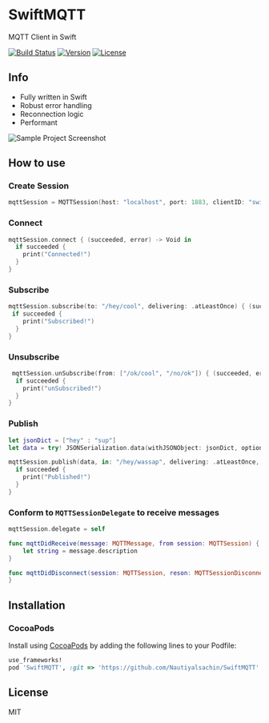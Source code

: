 # SwiftMQTT

MQTT Client in Swift

[![Build Status](https://travis-ci.org/aciidb0mb3r/SwiftMQTT.svg)](https://travis-ci.org/aciidb0mb3r/SwiftMQTT)
[![Version](https://img.shields.io/cocoapods/v/SwiftMQTT.svg?style=flat)](http://cocoapods.org/pods/SwiftMQTT)
[![License](https://img.shields.io/cocoapods/l/SwiftMQTT.svg?style=flat)](http://cocoapods.org/pods/SwiftMQTT)

## Info
* Fully written in Swift
* Robust error handling
* Reconnection logic
* Performant

![Sample Project Screenshot](http://i.imgur.com/9lefVmVl.png)

## How to use

### Create Session
```swift
mqttSession = MQTTSession(host: "localhost", port: 1883, clientID: "swift", cleanSession: true, keepAlive: 15, useSSL: false)
```

### Connect
```swift
mqttSession.connect { (succeeded, error) -> Void in
  if succeeded {
    print("Connected!")
  }
}
```

### Subscribe
```swift
mqttSession.subscribe(to: "/hey/cool", delivering: .atLeastOnce) { (succeeded, error) -> Void in
 if succeeded {
    print("Subscribed!")
  }
}
```

### Unsubscribe
```swift
 mqttSession.unSubscribe(from: ["/ok/cool", "/no/ok"]) { (succeeded, error) -> Void in
  if succeeded {
    print("unSubscribed!")
  }
}
```

### Publish
```swift
let jsonDict = ["hey" : "sup"]
let data = try! JSONSerialization.data(withJSONObject: jsonDict, options: .prettyPrinted)

mqttSession.publish(data, in: "/hey/wassap", delivering: .atLeastOnce, retain: false) { (succeeded, error) -> Void in
  if succeeded {
    print("Published!")
  }
}

```
### Conform to `MQTTSessionDelegate` to receive messages 
```swift
mqttSession.delegate = self
```
```swift
func mqttDidReceive(message: MQTTMessage, from session: MQTTSession) {
	let string = message.description
}
```
```swift
func mqttDidDisconnect(session: MQTTSession, reson: MQTTSessionDisconnect, error: Error?) {
}
```

## Installation

### CocoaPods

Install using [CocoaPods](http://cocoapods.org) by adding the following lines to your Podfile:

````ruby
use_frameworks!
pod 'SwiftMQTT', :git => 'https://github.com/Nautiyalsachin/SwiftMQTT'
````

## License
MIT
